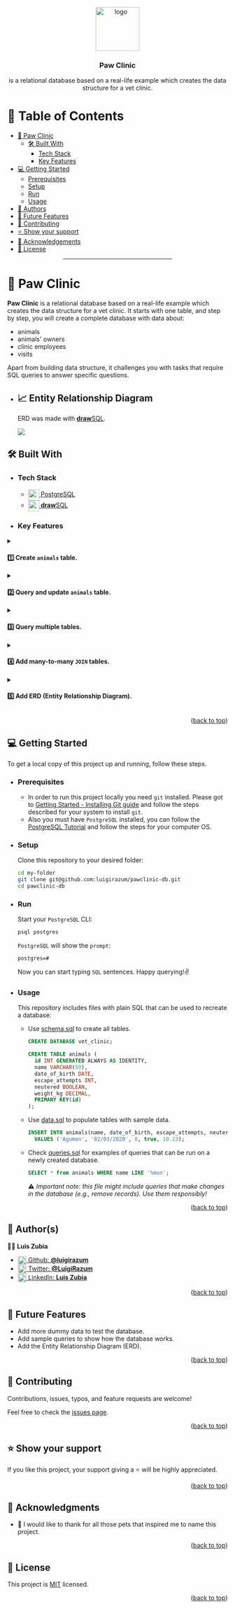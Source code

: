<a name="readme-top"></a>

<div align="center">

  <img src="https://www.svgrepo.com/download/397723/paw-prints.svg" alt="logo" width="100" height="auto" />
  <br/>

### Paw Clinic
is a relational database based on a real-life example which creates the data structure for a vet clinic.

</div>

# 📗 Table of Contents

- [🐾 Paw Clinic](#about-project)
  - [🛠 Built With](#built-with)
    - [Tech Stack](#tech-stack)
    - [Key Features](#key-features)
- [💻 Getting Started](#getting-started)
  - [Prerequisites](#prerequisites)
  - [Setup](#setup)
  - [Run](#run)
  - [Usage](#usage)
- [👥 Authors](#authors)
- [🔭 Future Features](#future-features)
- [🤝 Contributing](#contributing)
- [⭐️ Show your support](#support)
- [🙏 Acknowledgements](#acknowledgements)
- [📝 License](#license)

<div align="center"><hr width="250px"/></div>

# 🐾 Paw Clinic <a name="about-project"></a>

**Paw Clinic** is a relational database based on a real-life example which creates the data structure for a vet clinic. It starts with one table, and step by step, you will create a complete database with data about:
- animals
- animals' owners
- clinic employees
- visits

Apart from building data structure, it challenges you with tasks that require SQL queries to answer specific questions.

- ## 📈 Entity Relationship Diagram <a name="built-with"></a>
  ERD was made with [**draw**SQL](https://drawsql.app/).

  <img src="drawSQL-vet_clinic-db.svg">
  
## 🛠 Built With <a name="built-with"></a>

- ### Tech Stack <a name="tech-stack"></a>

  <ul>
    <li>
      <a href="https://www.postgresql.org/">
      <img align="center" width="25px" src="https://wiki.postgresql.org/images/3/30/PostgreSQL_logo.3colors.120x120.png" alt="postgreSQL logo" />
      PostgreSQL
      </a>
    </li>
    <li>
      <a href="https://drawsql.app/">
      <img align="center" width="25px" src="https://first.drawsql.app/assets/images/image01.png?v=53d6933e" alt="postgreSQL logo" />
      <b>draw</b>SQL
      </a>
    </li>
  </ul>

<!-- Features -->

- ### Key Features <a name="key-features"></a>

<details>
  <summary>

  #### 1️⃣ Create `animals` table.
  </summary>
  
  - Create Database `vet_clinic`.
  - Add Table `animals`.
  - Add demo Data to `animals` table.
  - Use of SQL queries to consult data.

</details>

<details>
  <summary>
  
  #### 2️⃣ Query and update `animals` table.
  </summary>

  - Modify `animals` table.
  - Add more dummy Data to 'animals' table.
  - Use transactions to update and delete records.
  - Use `ROLLBACK` and `SAVEPOINT` to restore the database to a previous state.
  - Use aggregate functions and `GROUP BY` to answer analytical questions.
</details>

<details>
  <summary>
  
  #### 3️⃣ Query multiple tables.
  </summary>

  - Use primary key & foreign key mechanism for joining tables.
    - Add new `owners` and `species` tables and,
    - Add foreign key columns to your existing `animals` table to model one-to-many relationships.
  - Insert data to `owners` and `species` tables.
  - Query multiple tables.
    - Afterward, use `JOIN` to query the data.
  - Prepare complex queries that answer analytical questions.
    - What animals belong to Melody Pond?
    - List of all animals that are pokemon (their type is Pokemon).
    - List all owners and their animals, remember to include those that don't own any animal.
    - How many animals are there per species?
    - List all Digimon owned by Jennifer Orwell.
    - List all animals owned by Dean Winchester that haven't tried to escape.
    - Who owns the most animals?
</details>

<details>
  <summary>

   #### 4️⃣ Add many-to-many `JOIN` tables.
  </summary>

  - Create a table named `vets`.
  - Create a "join table" called `specializations` to handle a **many-to-many** relationship between the tables `species` and `vets`.
  - Create a "join table" called `visits` to handle a **many-to-many** relationship between the tables `animals` and `vets`.
  - Insert data for `vets`.
  - Insert data for `specialties`.
  - Insert data for `visits`.
  - Write more complex queries to use them to answer questions.
    - Who was the last animal seen by William Tatcher?
    - How many different animals did Stephanie Mendez see?
    - List all vets and their specialties, including vets with no specialties.
    - List all animals that visited Stephanie Mendez between April 1st and August 30th, 2020.
    - What animal has the most visits to vets?
    - Who was Maisy Smith's first visit?
    - Details for most recent visit: animal information, vet information, and date of visit.
    - How many visits were with a vet that did not specialize in that animal's species?
    - What specialty should Maisy Smith consider getting? Look for the species she gets the most.
</details>

<details>
  <summary>
  
  #### 5️⃣ Add ERD (Entity Relationship Diagram).
  </summary>

  - Create ERD on [**draw**SQL](https://drawsql.app/).
  - Export the ERD to `png` image.
  - Convert `png` to `svg` image.
  - Upload the ERD image to this repo.
  - Add the ERD image to this `README`.
</details>

<p align="right">(<a href="#readme-top">back to top</a>)</p>

<!-- LIVE DEMO

## 🚀 Live Demo <a name="live-demo"></a>

> Add a link to your deployed project.

- [Live Demo Link](<replace-with-your-deployment-URL>)

<p align="right">(<a href="#readme-top">back to top</a>)</p>
-->
<!-- GETTING STARTED -->

## 💻 Getting Started <a name="getting-started"></a>

To get a local copy of this project up and running, follow these steps.

- ### Prerequisites

   - In order to run this project locally you need `git` installed. Please got to [Getting Started - Installing Git guide](https://git-scm.com/book/en/v2/Getting-Started-Installing-Git) and follow the steps described for your system to install `git`.
   - Also you must have `PostgreSQL` installed, you can follow the [PostgreSQL Tutorial](https://www.postgresqltutorial.com/) and follow the steps for your computer OS.


- ### Setup
    Clone this repository to your desired folder:
    ```sh
    cd my-folder
    git clone git@github.com:luigirazum/pawclinic-db.git
    cd pawclinic-db
    ```
- ### Run
    Start your `PostgreSQL` CLI:
    ```sh
    psql postgres
    ```
    `PostgreSQL` will show the `prompt`:
    ```postgresql
    postgres=#
    ```
    Now you can start typing `SQL` sentences. Happy querying!✌️
- ### Usage
  This repository includes files with plain SQL that can be used to recreate a database:
  - Use [schema.sql](./schema.sql) to create all tables.
    ```sql
    CREATE DATABASE vet_clinic;
    ```
    ```sql
    CREATE TABLE animals (
      id INT GENERATED ALWAYS AS IDENTITY,
      name VARCHAR(50),
      date_of_birth DATE,
      escape_attempts INT,
      neutered BOOLEAN,
      weight_kg DECIMAL,
      PRIMARY KEY(id)
    );
    ```
  - Use [data.sql](./data.sql) to populate tables with sample data.
    ```sql
    INSERT INTO animals(name, date_of_birth, escape_attempts, neutered, weight_kg)
      VALUES ('Agumon', '02/03/2020', 0, true, 10.23);
    ```
  - Check [queries.sql](./queries.sql) for examples of queries that can be run on a newly created database.
    ```sql
    SELECT * from animals WHERE name LIKE '%mon';
    ```
    ⚠️ _*Important note: this file might include queries that make changes in the database (e.g., remove records). Use them responsibly!*_

<p align="right">(<a href="#readme-top">back to top</a>)</p>

<!-- AUTHORS -->

## 👥 Author(s) <a name="authors"></a>

👨‍💻 **Luis Zubia**

<ul>
  <li>
      <a href="https://github.com/luigirazum">
      <img align="center" width="20px" src="https://upload.wikimedia.org/wikipedia/commons/2/24/Github_logo_svg.svg" alt="github logo" />
      Github: <b>@luigirazum</b>
      </a>
    </li>
    <li>
      <a href="https://twitter.com/LuigiRazum">
      <img align="center" width="20px" src="https://upload.wikimedia.org/wikipedia/commons/6/6f/Logo_of_Twitter.svg" alt="twitter logo" />
      Twitter: <b>@LuigiRazum</b>
      </a>
    </li>
    <li>
      <a href="https://linkedin.com/in/luiszubia">
      <img align="center" width="20px" src="https://upload.wikimedia.org/wikipedia/commons/c/ca/LinkedIn_logo_initials.png" alt="linkedin logo" />
      LinkedIn: <b>Luis Zubia</b>
      </a>
    </li>
</ul>

<p align="right">(<a href="#readme-top">back to top</a>)</p>

<!-- FUTURE FEATURES -->

## 🔭 Future Features <a name="future-features"></a>

- Add more dummy data to test the database.
- Add sample queries to show how the database works.
- Add the Entity Relationship Diagram (ERD).

<p align="right">(<a href="#readme-top">back to top</a>)</p>

<!-- CONTRIBUTING -->

## 🤝 Contributing <a name="contributing"></a>

Contributions, issues, typos, and feature requests are welcome!

Feel free to check the [issues page](../../issues/).

<p align="right">(<a href="#readme-top">back to top</a>)</p>

<!-- SUPPORT -->

## ⭐️ Show your support <a name="support"></a>

If you like this project, your support giving a ⭐ will be highly appreciated.

<p align="right">(<a href="#readme-top">back to top</a>)</p>

<!-- ACKNOWLEDGEMENTS -->

## 🙏 Acknowledgments <a name="acknowledgements"></a>

- 🐾 I would like to thank for all those pets that inspired me to name this project.

<p align="right">(<a href="#readme-top">back to top</a>)</p>

<!-- FAQ (optional)

## ❓ FAQ <a name="faq"></a>

> Add at least 2 questions new developers would ask when they decide to use your project.

- **[Question_1]**

  - [Answer_1]

- **[Question_2]**

  - [Answer_2]

<p align="right">(<a href="#readme-top">back to top</a>)</p>
-->
<!-- LICENSE -->

## 📝 License <a name="license"></a>

This project is [MIT](./LICENSE) licensed.

<p align="right">(<a href="#readme-top">back to top</a>)</p>

